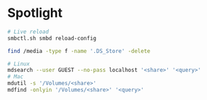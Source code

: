 # Spotlight

```bash
# Live reload
smbctl.sh smbd reload-config
```

```bash
find /media -type f -name '.DS_Store' -delete
```

```bash
# Linux
mdsearch --user GUEST --no-pass localhost '<share>' '<query>'
# Mac
mdutil -s '/Volumes/<share>'
mdfind -onlyin '/Volumes/<share>' '<query>'
```
